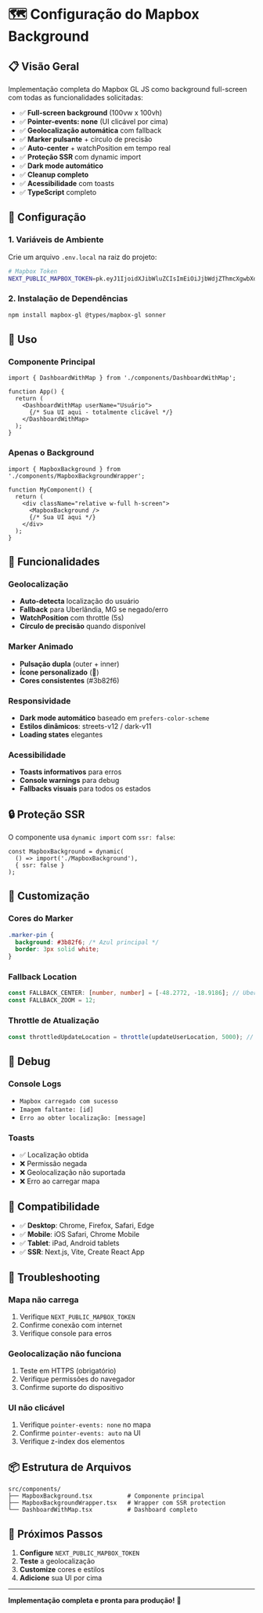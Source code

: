 # 🗺️ Configuração do Mapbox Background

## 📋 Visão Geral

Implementação completa do Mapbox GL JS como background full-screen com todas as funcionalidades solicitadas:

- ✅ **Full-screen background** (100vw x 100vh)
- ✅ **Pointer-events: none** (UI clicável por cima)
- ✅ **Geolocalização automática** com fallback
- ✅ **Marker pulsante** + círculo de precisão
- ✅ **Auto-center** + watchPosition em tempo real
- ✅ **Proteção SSR** com dynamic import
- ✅ **Dark mode automático**
- ✅ **Cleanup completo**
- ✅ **Acessibilidade** com toasts
- ✅ **TypeScript** completo

## 🔧 Configuração

### 1. Variáveis de Ambiente

Crie um arquivo `.env.local` na raiz do projeto:

```bash
# Mapbox Token
NEXT_PUBLIC_MAPBOX_TOKEN=pk.eyJ1IjoidXJibWluZCIsImEiOiJjbWdjZThmcXgwbXdiMmlwbWsxc2d2czcxIn0.zy2SVmAiQREsG2TeosmyUA
```

### 2. Instalação de Dependências

```bash
npm install mapbox-gl @types/mapbox-gl sonner
```

## 🚀 Uso

### Componente Principal

```tsx
import { DashboardWithMap } from './components/DashboardWithMap';

function App() {
  return (
    <DashboardWithMap userName="Usuário">
      {/* Sua UI aqui - totalmente clicável */}
    </DashboardWithMap>
  );
}
```

### Apenas o Background

```tsx
import { MapboxBackground } from './components/MapboxBackgroundWrapper';

function MyComponent() {
  return (
    <div className="relative w-full h-screen">
      <MapboxBackground />
      {/* Sua UI aqui */}
    </div>
  );
}
```

## 🎯 Funcionalidades

### Geolocalização
- **Auto-detecta** localização do usuário
- **Fallback** para Uberlândia, MG se negado/erro
- **WatchPosition** com throttle (5s)
- **Círculo de precisão** quando disponível

### Marker Animado
- **Pulsação dupla** (outer + inner)
- **Ícone personalizado** (📍)
- **Cores consistentes** (#3b82f6)

### Responsividade
- **Dark mode automático** baseado em `prefers-color-scheme`
- **Estilos dinâmicos**: streets-v12 / dark-v11
- **Loading states** elegantes

### Acessibilidade
- **Toasts informativos** para erros
- **Console warnings** para debug
- **Fallbacks visuais** para todos os estados

## 🔒 Proteção SSR

O componente usa `dynamic import` com `ssr: false`:

```tsx
const MapboxBackground = dynamic(
  () => import('./MapboxBackground'),
  { ssr: false }
);
```

## 🎨 Customização

### Cores do Marker
```css
.marker-pin {
  background: #3b82f6; /* Azul principal */
  border: 3px solid white;
}
```

### Fallback Location
```typescript
const FALLBACK_CENTER: [number, number] = [-48.2772, -18.9186]; // Uberlândia
const FALLBACK_ZOOM = 12;
```

### Throttle de Atualização
```typescript
const throttledUpdateLocation = throttle(updateUserLocation, 5000); // 5s
```

## 🐛 Debug

### Console Logs
- `Mapbox carregado com sucesso`
- `Imagem faltante: [id]`
- `Erro ao obter localização: [message]`

### Toasts
- ✅ Localização obtida
- ❌ Permissão negada
- ❌ Geolocalização não suportada
- ❌ Erro ao carregar mapa

## 📱 Compatibilidade

- ✅ **Desktop**: Chrome, Firefox, Safari, Edge
- ✅ **Mobile**: iOS Safari, Chrome Mobile
- ✅ **Tablet**: iPad, Android tablets
- ✅ **SSR**: Next.js, Vite, Create React App

## 🔧 Troubleshooting

### Mapa não carrega
1. Verifique `NEXT_PUBLIC_MAPBOX_TOKEN`
2. Confirme conexão com internet
3. Verifique console para erros

### Geolocalização não funciona
1. Teste em HTTPS (obrigatório)
2. Verifique permissões do navegador
3. Confirme suporte do dispositivo

### UI não clicável
1. Verifique `pointer-events: none` no mapa
2. Confirme `pointer-events: auto` na UI
3. Verifique z-index dos elementos

## 📦 Estrutura de Arquivos

```
src/components/
├── MapboxBackground.tsx          # Componente principal
├── MapboxBackgroundWrapper.tsx   # Wrapper com SSR protection
└── DashboardWithMap.tsx          # Dashboard completo
```

## 🎯 Próximos Passos

1. **Configure** `NEXT_PUBLIC_MAPBOX_TOKEN`
2. **Teste** a geolocalização
3. **Customize** cores e estilos
4. **Adicione** sua UI por cima

---

**Implementação completa e pronta para produção!** 🚀

